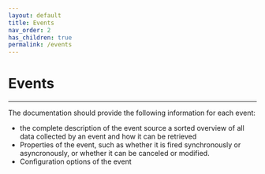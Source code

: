 ```yaml
---
layout: default
title: Events
nav_order: 2
has_children: true
permalink: /events
---
```


# Events

---

The documentation should provide the following information for each event:

- the complete description of the event source
a sorted overview of all data collected by an event and how it can be retrieved
- Properties of the event, such as whether it is fired synchronously or asyncronously, or whether it can be canceled or modified.
- Configuration options of the event
